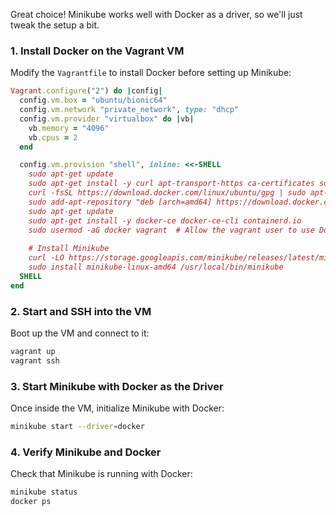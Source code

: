 Great choice! Minikube works well with Docker as a driver, so we'll just tweak the setup a bit.

### **1. Install Docker on the Vagrant VM**
Modify the `Vagrantfile` to install Docker before setting up Minikube:

```ruby
Vagrant.configure("2") do |config|
  config.vm.box = "ubuntu/bionic64"
  config.vm.network "private_network", type: "dhcp"
  config.vm.provider "virtualbox" do |vb|
    vb.memory = "4096"
    vb.cpus = 2
  end

  config.vm.provision "shell", inline: <<-SHELL
    sudo apt-get update
    sudo apt-get install -y curl apt-transport-https ca-certificates software-properties-common
    curl -fsSL https://download.docker.com/linux/ubuntu/gpg | sudo apt-key add -
    sudo add-apt-repository "deb [arch=amd64] https://download.docker.com/linux/ubuntu bionic stable"
    sudo apt-get update
    sudo apt-get install -y docker-ce docker-ce-cli containerd.io
    sudo usermod -aG docker vagrant  # Allow the vagrant user to use Docker without sudo
    
    # Install Minikube
    curl -LO https://storage.googleapis.com/minikube/releases/latest/minikube-linux-amd64
    sudo install minikube-linux-amd64 /usr/local/bin/minikube
  SHELL
end
```

### **2. Start and SSH into the VM**
Boot up the VM and connect to it:

```bash
vagrant up
vagrant ssh
```

### **3. Start Minikube with Docker as the Driver**
Once inside the VM, initialize Minikube with Docker:

```bash
minikube start --driver=docker
```

### **4. Verify Minikube and Docker**
Check that Minikube is running with Docker:

```bash
minikube status
docker ps
```
